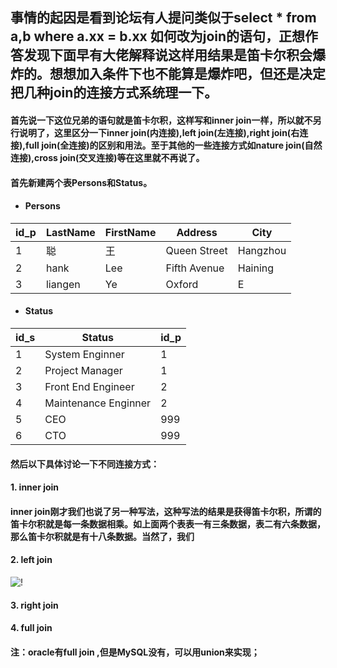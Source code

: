 ## 事情的起因是看到论坛有人提问类似于select * from a,b where a.xx = b.xx 如何改为join的语句，正想作答发现下面早有大佬解释说这样用结果是笛卡尔积会爆炸的。想想加入条件下也不能算是爆炸吧，但还是决定把几种join的连接方式系统理一下。  
#### 首先说一下这位兄弟的语句就是笛卡尔积，这样写和inner join一样，所以就不另行说明了，这里区分一下inner join(内连接),left join(左连接),right join(右连接),full join(全连接)的区别和用法。至于其他的一些连接方式如nature join(自然连接),cross join(交叉连接)等在这里就不再说了。 
#### 首先新建两个表Persons和Status。  
* #### Persons
| id_p | LastName | FirstName | Address      | City     |
| ---- | -------- | --------- | ------------ | -------- |
| 1    | 聪       | 王        | Queen Street | Hangzhou |
| 2    | hank     | Lee       | Fifth Avenue | Haining  |
| 3    | liangen  | Ye        | Oxford       | E        |   
* #### Status
| id_s | Status               | id_p |
| ---- | -------------------- | ---- |
| 1    | System Enginner      | 1    |
| 2    | Project Manager      | 1    |
| 3    | Front End Engineer   | 2    |
| 4    | Maintenance Enginner | 2    |
| 5    | CEO                  | 999  |
| 6    | CTO                  | 999  |  
#### 然后以下具体讨论一下不同连接方式：
#### 1. inner join  
#### inner join刚才我们也说了另一种写法，这种写法的结果是获得笛卡尔积，所谓的笛卡尔积就是每一条数据相乘。如上面两个表表一有三条数据，表二有六条数据，那么笛卡尔积就是有十八条数据。当然了，我们
#### 2. left join    
![!](https://upload-images.jianshu.io/upload_images/17736870-f8fe65bc8306a9ca.png?imageMogr2/auto-orient/strip%7CimageView2/2/w/1240)  

#### 3. right join  
  
#### 4. full join  
  
#### 注：oracle有full join ,但是MySQL没有，可以用union来实现；

